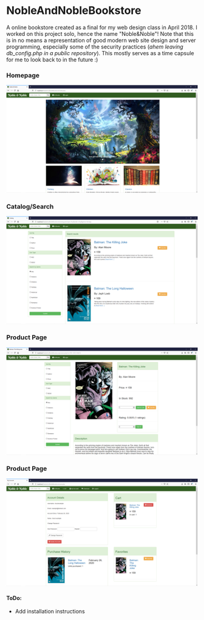 # NobleAndNobleBookstore
A online bookstore created as a final for my web design class in April 2018. I worked on this project solo, hence the name "Noble&Noble"! Note that this is in no means a representation of good modern web site design and server programming, especially some of the security practices (*ahem leaving db_config.php in a public repository*). This mostly serves as a time capsule for me to look back to in the future :)

### Homepage
![alt text](./index.png "The Noble&Noble Homepage. Please don't come after me for using copyrighted images, I'm dumb and ain't got no monies :(")


### Catalog/Search
![alt text](./catalog.png "The Noble&Noble Catalog/Search page. Owo, look at dem search and filter options!")


### Product Page
![alt text](./product.png "The Noble&Noble product page. Simple as it is, I actually think this page still looks good today :)")


### Product Page
![alt text](./user.png "The Noble&Noble account page.")


#### ToDo:
+ Add installation instructions
